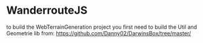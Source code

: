 WanderrouteJS
=============

to build the WebTerrainGeneration project you first need to build the Util and Geometrie lib from:
https://github.com/Danny02/DarwinsBox/tree/master/